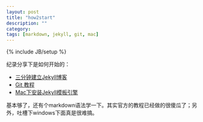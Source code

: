 ```yaml
---
layout: post
title: "how2start"
description: ""
category: 
tags: [markdown, jekyll, git, mac]
---
```

{% include JB/setup %}

纪录分享下是如何开始的：

* [三分钟建立Jekyll博客](http://jekyllbootstrap.com/index.html)
* [Git 教程](http://www.cnblogs.com/zhangjing230/archive/2012/05/09/2489745.html#firstgit_deletefile)
* [Mac下安装Jekyll模板引擎](http://www.zikercn.com/node/22)

基本够了，还有个markdown语法学一下。其实官方的教程已经做的很傻瓜了；另外，吐槽下windows下面真是很难搞。

